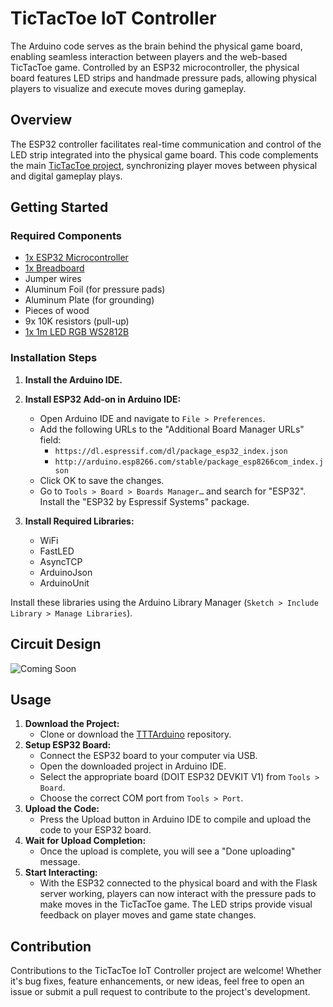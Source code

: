 # TicTacToe IoT Controller

The Arduino code serves as the brain behind the physical game board, enabling seamless interaction between players and the web-based TicTacToe game. Controlled by an ESP32 microcontroller, the physical board features LED strips and handmade pressure pads, allowing physical players to visualize and execute moves during gameplay.

## Overview

The ESP32 controller facilitates real-time communication and control of the LED strip integrated into the physical game board. This code complements the main [TicTacToe project](https://github.com/JPeiroteu/tic-tac-toe/), synchronizing player moves between physical and digital gameplay plays.

## Getting Started

### Required Components
- [1x ESP32 Microcontroller](https://www.amazon.de/-/en/ESP-32S-Development-Bluetooth-Microcontroller-ESP-WROOM-32/dp/B07XH45MWW/ref=sr_1_19?crid=G8IZGQUA1J2V&keywords=esp32&qid=1651326820&sprefix=esp32%2Caps%2C95&sr=8-19)
- [1x Breadboard](https://www.amazon.de/-/en/AZDelivery-Breadboard-Kit-Compatible-Book/dp/B078JGQKWP/ref=sr_1_6?crid=26659W6VDD48R&keywords=breadboards&qid=1651318781&sprefix=breadboards%2Caps%2C107&sr=8-6)
- Jumper wires
- Aluminum Foil (for pressure pads)
- Aluminum Plate (for grounding)
- Pieces of wood
- 9x 10K resistors (pull-up)
- [1x 1m LED RGB WS2812B](https://amzn.eu/d/iV5lQFY) 

### Installation Steps
1. **Install the Arduino IDE.**
2. **Install ESP32 Add-on in Arduino IDE:**
   - Open Arduino IDE and navigate to `File > Preferences`.
   - Add the following URLs to the "Additional Board Manager URLs" field:
     - `https://dl.espressif.com/dl/package_esp32_index.json`
     - `http://arduino.esp8266.com/stable/package_esp8266com_index.json`
   - Click OK to save the changes.
   - Go to `Tools > Board > Boards Manager…` and search for "ESP32". Install the "ESP32 by Espressif Systems" package.

3. **Install Required Libraries:**
   - WiFi
   - FastLED
   - AsyncTCP
   - ArduinoJson
   - ArduinoUnit

Install these libraries using the Arduino Library Manager (`Sketch > Include Library > Manage Libraries`).

## Circuit Design
![Coming Soon]()

## Usage

1. **Download the Project:**
   - Clone or download the [TTTArduino](https://github.com/JPeiroteu/TTTArduino) repository.
2. **Setup ESP32 Board:**
   - Connect the ESP32 board to your computer via USB.
   - Open the downloaded project in Arduino IDE.
   - Select the appropriate board (DOIT ESP32 DEVKIT V1) from `Tools > Board`.
   - Choose the correct COM port from `Tools > Port`.
3. **Upload the Code:**
   - Press the Upload button in Arduino IDE to compile and upload the code to your ESP32 board.
4. **Wait for Upload Completion:**
   - Once the upload is complete, you will see a "Done uploading" message.
5. **Start Interacting:**
   - With the ESP32 connected to the physical board and with the Flask server working, players can now interact with the pressure pads to make moves in the TicTacToe game. The LED strips provide visual feedback on player moves and game state changes.

## Contribution

Contributions to the TicTacToe IoT Controller project are welcome! Whether it's bug fixes, feature enhancements, or new ideas, feel free to open an issue or submit a pull request to contribute to the project's development.
